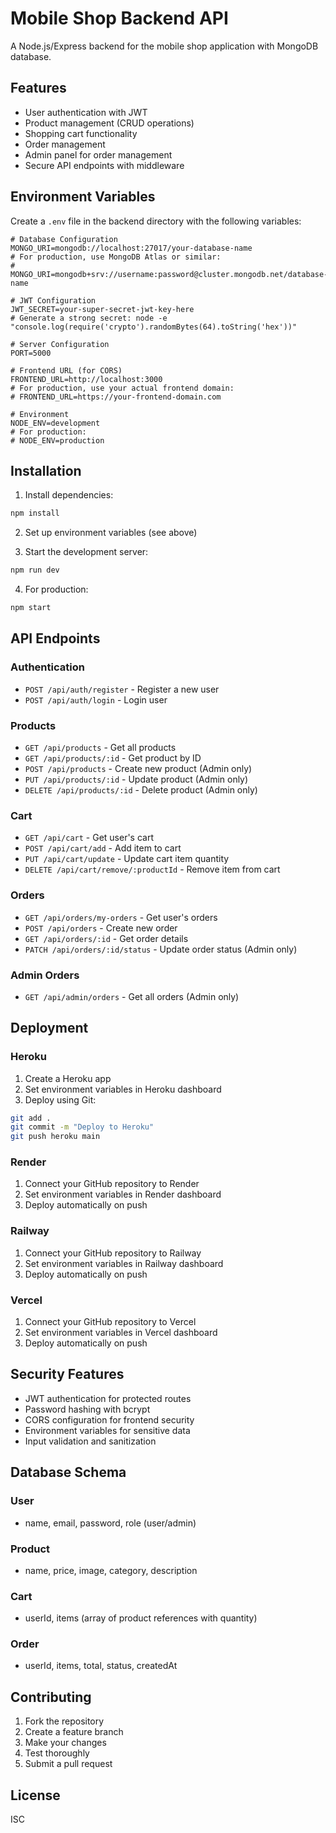 # Mobile Shop Backend API

A Node.js/Express backend for the mobile shop application with MongoDB database.

## Features

- User authentication with JWT
- Product management (CRUD operations)
- Shopping cart functionality
- Order management
- Admin panel for order management
- Secure API endpoints with middleware

## Environment Variables

Create a `.env` file in the backend directory with the following variables:

```env
# Database Configuration
MONGO_URI=mongodb://localhost:27017/your-database-name
# For production, use MongoDB Atlas or similar:
# MONGO_URI=mongodb+srv://username:password@cluster.mongodb.net/database-name

# JWT Configuration
JWT_SECRET=your-super-secret-jwt-key-here
# Generate a strong secret: node -e "console.log(require('crypto').randomBytes(64).toString('hex'))"

# Server Configuration
PORT=5000

# Frontend URL (for CORS)
FRONTEND_URL=http://localhost:3000
# For production, use your actual frontend domain:
# FRONTEND_URL=https://your-frontend-domain.com

# Environment
NODE_ENV=development
# For production:
# NODE_ENV=production
```

## Installation

1. Install dependencies:
```bash
npm install
```

2. Set up environment variables (see above)

3. Start the development server:
```bash
npm run dev
```

4. For production:
```bash
npm start
```

## API Endpoints

### Authentication
- `POST /api/auth/register` - Register a new user
- `POST /api/auth/login` - Login user

### Products
- `GET /api/products` - Get all products
- `GET /api/products/:id` - Get product by ID
- `POST /api/products` - Create new product (Admin only)
- `PUT /api/products/:id` - Update product (Admin only)
- `DELETE /api/products/:id` - Delete product (Admin only)

### Cart
- `GET /api/cart` - Get user's cart
- `POST /api/cart/add` - Add item to cart
- `PUT /api/cart/update` - Update cart item quantity
- `DELETE /api/cart/remove/:productId` - Remove item from cart

### Orders
- `GET /api/orders/my-orders` - Get user's orders
- `POST /api/orders` - Create new order
- `GET /api/orders/:id` - Get order details
- `PATCH /api/orders/:id/status` - Update order status (Admin only)

### Admin Orders
- `GET /api/admin/orders` - Get all orders (Admin only)

## Deployment

### Heroku
1. Create a Heroku app
2. Set environment variables in Heroku dashboard
3. Deploy using Git:
```bash
git add .
git commit -m "Deploy to Heroku"
git push heroku main
```

### Render
1. Connect your GitHub repository to Render
2. Set environment variables in Render dashboard
3. Deploy automatically on push

### Railway
1. Connect your GitHub repository to Railway
2. Set environment variables in Railway dashboard
3. Deploy automatically on push

### Vercel
1. Connect your GitHub repository to Vercel
2. Set environment variables in Vercel dashboard
3. Deploy automatically on push

## Security Features

- JWT authentication for protected routes
- Password hashing with bcrypt
- CORS configuration for frontend security
- Environment variables for sensitive data
- Input validation and sanitization

## Database Schema

### User
- name, email, password, role (user/admin)

### Product
- name, price, image, category, description

### Cart
- userId, items (array of product references with quantity)

### Order
- userId, items, total, status, createdAt

## Contributing

1. Fork the repository
2. Create a feature branch
3. Make your changes
4. Test thoroughly
5. Submit a pull request

## License

ISC 